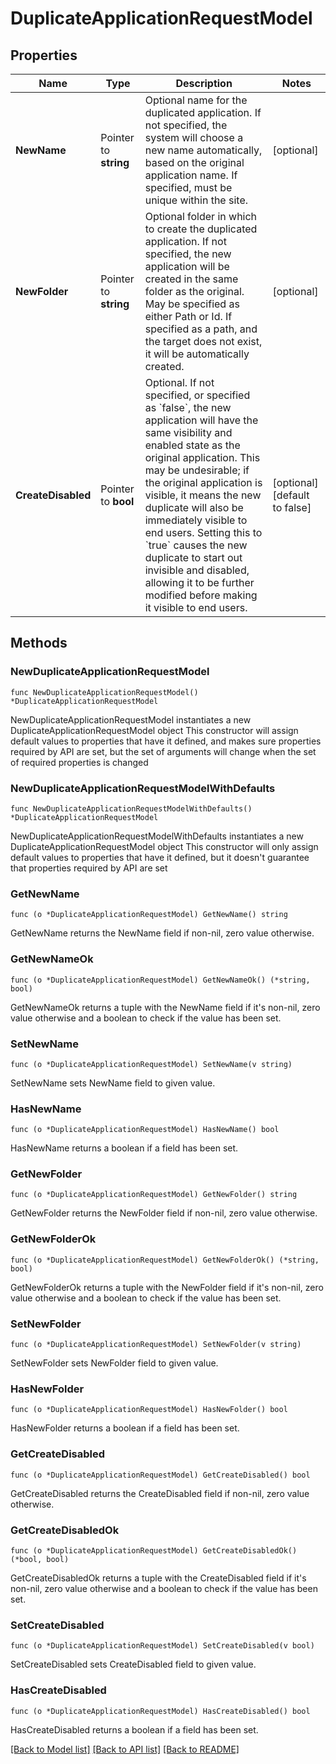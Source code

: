 # DuplicateApplicationRequestModel

## Properties

Name | Type | Description | Notes
------------ | ------------- | ------------- | -------------
**NewName** | Pointer to **string** | Optional name for the duplicated application.  If not specified, the system will choose a new name automatically, based on the original application name. If specified, must be unique within the site. | [optional] 
**NewFolder** | Pointer to **string** | Optional folder in which to create the duplicated application.  If not specified, the new application will be created in the same folder as the original. May be specified as either Path or Id.  If specified as a path, and the target does not exist, it will be automatically created. | [optional] 
**CreateDisabled** | Pointer to **bool** | Optional. If not specified, or specified as &#x60;false&#x60;, the new application will have the same visibility and enabled state as the original application.  This may be undesirable; if the original application is visible, it means the new duplicate will also be immediately visible to end users. Setting this to &#x60;true&#x60; causes the new duplicate to start out invisible and disabled, allowing it to be further modified before making it visible to end users. | [optional] [default to false]

## Methods

### NewDuplicateApplicationRequestModel

`func NewDuplicateApplicationRequestModel() *DuplicateApplicationRequestModel`

NewDuplicateApplicationRequestModel instantiates a new DuplicateApplicationRequestModel object
This constructor will assign default values to properties that have it defined,
and makes sure properties required by API are set, but the set of arguments
will change when the set of required properties is changed

### NewDuplicateApplicationRequestModelWithDefaults

`func NewDuplicateApplicationRequestModelWithDefaults() *DuplicateApplicationRequestModel`

NewDuplicateApplicationRequestModelWithDefaults instantiates a new DuplicateApplicationRequestModel object
This constructor will only assign default values to properties that have it defined,
but it doesn't guarantee that properties required by API are set

### GetNewName

`func (o *DuplicateApplicationRequestModel) GetNewName() string`

GetNewName returns the NewName field if non-nil, zero value otherwise.

### GetNewNameOk

`func (o *DuplicateApplicationRequestModel) GetNewNameOk() (*string, bool)`

GetNewNameOk returns a tuple with the NewName field if it's non-nil, zero value otherwise
and a boolean to check if the value has been set.

### SetNewName

`func (o *DuplicateApplicationRequestModel) SetNewName(v string)`

SetNewName sets NewName field to given value.

### HasNewName

`func (o *DuplicateApplicationRequestModel) HasNewName() bool`

HasNewName returns a boolean if a field has been set.

### GetNewFolder

`func (o *DuplicateApplicationRequestModel) GetNewFolder() string`

GetNewFolder returns the NewFolder field if non-nil, zero value otherwise.

### GetNewFolderOk

`func (o *DuplicateApplicationRequestModel) GetNewFolderOk() (*string, bool)`

GetNewFolderOk returns a tuple with the NewFolder field if it's non-nil, zero value otherwise
and a boolean to check if the value has been set.

### SetNewFolder

`func (o *DuplicateApplicationRequestModel) SetNewFolder(v string)`

SetNewFolder sets NewFolder field to given value.

### HasNewFolder

`func (o *DuplicateApplicationRequestModel) HasNewFolder() bool`

HasNewFolder returns a boolean if a field has been set.

### GetCreateDisabled

`func (o *DuplicateApplicationRequestModel) GetCreateDisabled() bool`

GetCreateDisabled returns the CreateDisabled field if non-nil, zero value otherwise.

### GetCreateDisabledOk

`func (o *DuplicateApplicationRequestModel) GetCreateDisabledOk() (*bool, bool)`

GetCreateDisabledOk returns a tuple with the CreateDisabled field if it's non-nil, zero value otherwise
and a boolean to check if the value has been set.

### SetCreateDisabled

`func (o *DuplicateApplicationRequestModel) SetCreateDisabled(v bool)`

SetCreateDisabled sets CreateDisabled field to given value.

### HasCreateDisabled

`func (o *DuplicateApplicationRequestModel) HasCreateDisabled() bool`

HasCreateDisabled returns a boolean if a field has been set.


[[Back to Model list]](../README.md#documentation-for-models) [[Back to API list]](../README.md#documentation-for-api-endpoints) [[Back to README]](../README.md)


